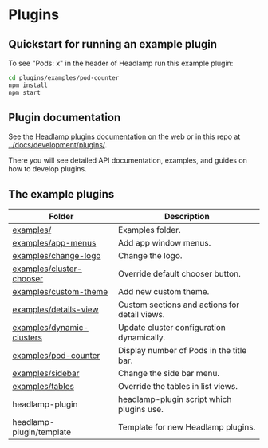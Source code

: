 # Plugins

## Quickstart for running an example plugin

To see "Pods: x" in the header of Headlamp run this example plugin:

```bash
cd plugins/examples/pod-counter
npm install
npm start
```

## Plugin documentation

See the [Headlamp plugins documentation on the web](
https://headlamp.dev/docs/latest/development/plugins/) 
or in this repo at 
[../docs/development/plugins/](../docs/development/plugins/).

There you will see detailed API documentation, examples, and guides on how to develop plugins.


## The example plugins

Folder                                         | Description
------                                         | -----------
[examples/](examples)                          | Examples folder.
[examples/app-menus](examples/app-menus)       | Add app window menus.
[examples/change-logo](examples/change-logo)   | Change the logo.
[examples/cluster-chooser](examples/cluster-chooser)   | Override default chooser button.
[examples/custom-theme](examples/custom-theme)   | Add new custom theme.
[examples/details-view](examples/details-view)         | Custom sections and actions for detail views.
[examples/dynamic-clusters](examples/dynamic-clusters) | Update cluster configuration dynamically.
[examples/pod-counter](examples/pod-counter)   | Display number of Pods in the title bar.
[examples/sidebar](examples/sidebar)           | Change the side bar menu.
[examples/tables](examples/tables)             | Override the tables in list views.
headlamp-plugin               | headlamp-plugin script which plugins use.
headlamp-plugin/template      | Template for new Headlamp plugins.
